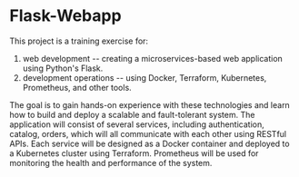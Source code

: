 # Flask-Webapp
This project is a training exercise for:

1) web development -- creating a microservices-based web application using Python's Flask.
2) development operations -- using Docker, Terraform, Kubernetes, Prometheus, and other tools. 

The goal is to gain hands-on experience with these technologies and learn how to build and deploy a scalable and fault-tolerant system. The application will consist of several services, including authentication, catalog, orders, which will all communicate with each other using RESTful APIs. Each service will be designed as a Docker container and deployed to a Kubernetes cluster using Terraform. Prometheus will be used for monitoring the health and performance of the system. 
